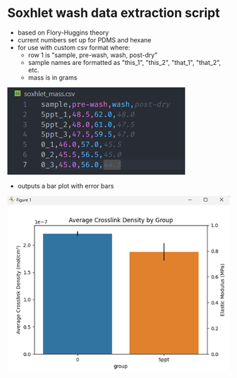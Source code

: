 # Soxhlet wash data extraction script
 - based on Flory-Huggins theory
 - current numbers set up for PDMS and hexane
 - for use with custom csv format where:
    - row 1 is "sample, pre-wash, wash, post-dry"
    - sample names are formatted as "this_1", "this_2", "that_1", "that_2", etc.
    - mass is in grams


 ![example csv](example_csv.png "Example CSV Format")


 - outputs a bar plot with error bars
 
 ![example output](example_output.png "Example Output")